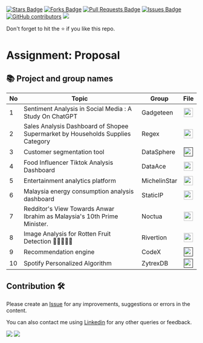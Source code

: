 
<a href="https://github.com/drshahizan/special-topic-data-engineering/stargazers"><img src="https://img.shields.io/github/stars/drshahizan/special-topic-data-engineering" alt="Stars Badge"/></a>
<a href="https://github.com/drshahizan/special-topic-data-engineering/network/members"><img src="https://img.shields.io/github/forks/drshahizan/special-topic-data-engineering" alt="Forks Badge"/></a>
<a href="https://github.com/drshahizan/special-topic-data-engineering/pulls"><img src="https://img.shields.io/github/issues-pr/drshahizan/special-topic-data-engineering" alt="Pull Requests Badge"/></a>
<a href="https://github.com/drshahizan/special-topic-data-engineering/issues"><img src="https://img.shields.io/github/issues/drshahizan/special-topic-data-engineering" alt="Issues Badge"/></a>
<a href="https://github.com/drshahizan/special-topic-data-engineering/graphs/contributors"><img alt="GitHub contributors" src="https://img.shields.io/github/contributors/drshahizan/special-topic-data-engineering?color=2b9348"></a>
![](https://visitor-badge.glitch.me/badge?page_id=drshahizan/special-topic-data-engineering)

Don't forget to hit the :star: if you like this repo.

# Assignment: Proposal

## 📚 Project and group names

| No | Topic | Group | File | 
| ----- | ----- | ------ | :------: | 
| 1 | Sentiment Analysis in Social Media : A Study On ChatGPT | Gadgeteen | <a href="https://github.com/drshahizan/special-topic-data-engineering/tree/main/project/proposal/Gadgeteen" ><img src="../../images/task.png" width="24px" height="24px" ></a> |
| 2 | Sales Analysis Dashboard of Shopee Supermarket by Households Supplies Category | Regex | <a href="https://github.com/drshahizan/special-topic-data-engineering/tree/38f7db30364f6dd5a2d92240389933f16682972d/project/proposal/Regex/readme.md" ><img src="../../images/task.png" width="24px" height="24px" ></a> |
| 3 | Customer segmentation tool | DataSphere | <a href="" ><img src="../../images/task.png" width="24px" height="24px" ></a> |
| 4 | Food Influencer Tiktok Analysis Dashboard | DataAce | <a href="https://github.com/drshahizan/special-topic-data-engineering/blob/main/project/proposal/DataAce/proposal.md" ><img src="../../images/task.png" width="24px" height="24px" ></a> |
| 5 | Entertainment analytics platform | MichelinStar | <a href="https://github.com/drshahizan/special-topic-data-engineering/blob/main/project/proposal/MichelinStar/Proposal_MichelinStar.md" ><img src="../../images/task.png" width="24px" height="24px" ></a> |
| 6 | Malaysia energy consumption analysis dashboard | StaticIP | <a href="https://github.com/drshahizan/special-topic-data-engineering/blob/main/project/proposal/StaticIP/readme.md" ><img src="../../images/task.png" width="24px" height="24px" ></a> |
| 7 | Redditor's View Towards Anwar Ibrahim as Malaysia's 10th Prime Minister. | Noctua| <a href="https://github.com/drshahizan/special-topic-data-engineering/blob/main/project/proposal/Noctua/proposal_Noctua.md" ><img src="../../images/task.png" width="24px" height="24px" ></a> |
| 8 | Image Analysis for Rotten Fruit Detection 🍇🍉🍎🍐🍓 | Rivertion | <a href="Rivertion" ><img src="../../images/task.png" width="24px" height="24px" ></a> |
| 9 | Recommendation engine | CodeX| <a href="" ><img src="../../images/task.png" width="24px" height="24px" ></a> |
| 10 | Spotify Personalized Algorithm | ZytrexDB| <a href="" ><img src="../../images/task.png" width="24px" height="24px" ></a> |



## Contribution 🛠️
Please create an [Issue](https://github.com/drshahizan/special-topic-data-engineering/issues) for any improvements, suggestions or errors in the content.

You can also contact me using [Linkedin](https://www.linkedin.com/in/drshahizan/) for any other queries or feedback.

![](https://komarev.com/ghpvc/?username=drshahizan&label=Views&color=0e75b6&style=flat)
![](https://hit.yhype.me/github/profile?user_id=81284918)

